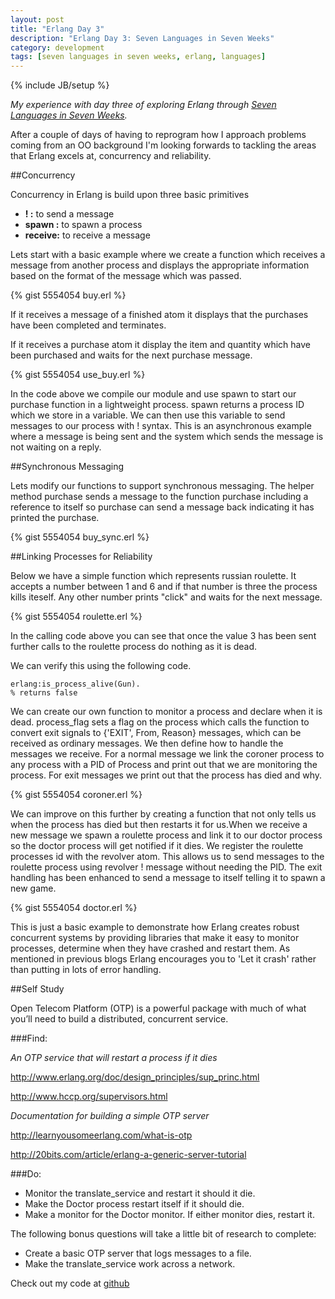 ```yaml
---
layout: post
title: "Erlang Day 3"
description: "Erlang Day 3: Seven Languages in Seven Weeks"
category: development
tags: [seven languages in seven weeks, erlang, languages]
---
```

{% include JB/setup %}

*My experience with day three of exploring Erlang through <a href="http://pragprog.com/book/btlang/seven-languages-in-seven-weeks" target="_blank">Seven Languages in Seven Weeks</a>.*

After a couple of days of having to reprogram how I approach problems coming from an OO background I'm looking forwards to tackling the areas that Erlang excels at, concurrency and reliability.

##Concurrency

Concurrency in Erlang is build upon three basic primitives

+ **! :** to send a message 
+ **spawn :** to spawn a process 
+ **receive:** to receive a message

Lets start with a basic example where we create a function which receives a message from another process and displays the appropriate information based on the format of the message which was passed.

{% gist 5554054 buy.erl %}

If it receives a message of a finished atom it displays that the purchases have been completed and terminates.

If it receives a purchase atom it display the item and quantity which have been purchased and waits for the next purchase message.

{% gist 5554054 use_buy.erl %}

In the code above we compile our module and use spawn to start our purchase function in a lightweight process. spawn returns a process ID which we store in a variable. We can then use this variable to send messages to our process with ! syntax. This is an asynchronous example where a message is being sent and the system which sends the message is not waiting on a reply.

##Synchronous Messaging 

Lets modify our functions to support synchronous messaging. The helper method purchase sends a message to the function purchase including a reference to itself so purchase can send a message back indicating it has printed the purchase.

{% gist 5554054 buy_sync.erl %}

##Linking Processes for Reliability

Below we have a simple function which represents russian roulette. It accepts a number between 1 and 6 and if that number is three the process kills iteself. Any other number prints "click" and waits for the next message.

{% gist 5554054 roulette.erl %}

In the calling code above you can see that once the value 3 has been sent further calls to the roulette process do nothing as it is dead.

We can verify this using the following code.

    erlang:is_process_alive(Gun).
    % returns false

We can create our own function to monitor a process and declare when it is dead. process_flag sets a flag on the process which calls the function to convert exit signals to {'EXIT', From, Reason} messages, which can be received as ordinary messages. We then define how to handle the messages we receive. For a normal message we link the coroner process to any process with a PID of Process and print out that we are monitoring the process. For exit messages we print out that the process has died and why.

{% gist 5554054 coroner.erl %}

We can improve on this further by creating a function that not only tells us when the process has died but then restarts it for us.When we receive a new message we spawn a roulette process and link it to our doctor process so the doctor process will get notified if it dies. We register the roulette processes id with the revolver atom. This allows us to send messages to the roulette process using revolver ! message without needing the PID. The exit handling has been enhanced to send a message to itself telling it to spawn a new game.

{% gist 5554054 doctor.erl %}

This is just a basic example to demonstrate how Erlang creates robust concurrent systems by providing libraries that make it easy to monitor processes, determine when they have crashed and restart them. As mentioned in previous blogs Erlang encourages you to 'Let it crash' rather than putting in lots of error handling.

##Self Study

Open Telecom Platform (OTP) is a powerful package with much of what you’ll need to build a distributed, concurrent service.

###Find:

*An OTP service that will restart a process if it dies*

http://www.erlang.org/doc/design_principles/sup_princ.html

http://www.hccp.org/supervisors.html 

*Documentation for building a simple OTP server*

http://learnyousomeerlang.com/what-is-otp 

http://20bits.com/article/erlang-a-generic-server-tutorial

###Do:

- Monitor the translate_service and restart it should it die.
- Make the Doctor process restart itself if it should die.
- Make a monitor for the Doctor monitor. If either monitor dies, restart it.

The following bonus questions will take a little bit of research to complete:

- Create a basic OTP server that logs messages to a file.
- Make the translate_service work across a network.


Check out my code at <a href="https://github.com/heatherjc07/seven_languages_in_seven_days/tree/master/Erlang/Day2" target="_blank">github</a>